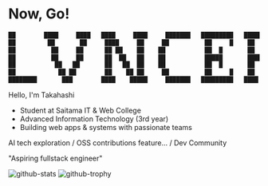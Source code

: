 # Now, Go!

```sh
██        ████     ████   ████     ████     ███████   █████████   █████████
██         ██       ██     ████     ██     ██          ██     █    ██     ██
██          ██     ██      ██ ██    ██    ██           ██  █       ██     ██
██          ██     ██      ██  ██   ██    ██           █████       ███████
██           ██   ██       ██   ██  ██    ██           ██  █       ██    ██
██            ██ ██        ██    ██ ██     ██          ██     █    ██     ██
████████       ███        ████    █████     ███████   █████████   ████    ███
```

Hello, I'm Takahashi

- Student at Saitama IT & Web College
- Advanced Information Technology (3rd year)
- Building web apps & systems with passionate teams

AI tech exploration / OSS contributions feature... / Dev Community

"Aspiring fullstack engineer"

![github-stats](https://github-readme-stats.vercel.app/api?username=lvncer&theme=dark)
![github-trophy](https://github-profile-trophy.vercel.app/?username=lvncer&theme=onedark)
